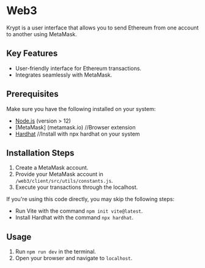 # Web3

Krypt is a user interface that allows you to send Ethereum from one account to another using MetaMask.

## Key Features

- User-friendly interface for Ethereum transactions.
- Integrates seamlessly with MetaMask.

## Prerequisites

Make sure you have the following installed on your system:

- [Node.js](https://nodejs.org/) (version > 12)
- [MetaMask] (metamask.io) //Browser extension
- [Hardhat](https://hardhat.org/) //Install with npx hardhat on your system

## Installation Steps

1. Create a MetaMask account.
2. Provide your MetaMask account in `/web3/client/src/utils/constants.js`.
3. Execute your transactions through the localhost.

If you're using this code directly, you may skip the following steps:

- Run Vite with the command `npm init vite@latest`.
- Install Hardhat with the command `npx hardhat`.

## Usage

1. Run `npm run dev` in the terminal.
2. Open your browser and navigate to `localhost`.


